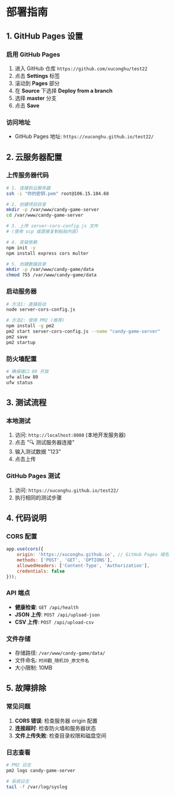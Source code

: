 # 部署指南

## 1. GitHub Pages 设置

### 启用 GitHub Pages
1. 进入 GitHub 仓库 `https://github.com/xuconghu/test22`
2. 点击 **Settings** 标签
3. 滚动到 **Pages** 部分
4. 在 **Source** 下选择 **Deploy from a branch**
5. 选择 **master** 分支
6. 点击 **Save**

### 访问地址
- GitHub Pages 地址: `https://xuconghu.github.io/test22/`

## 2. 云服务器配置

### 上传服务器代码
```bash
# 1. 连接到云服务器
ssh -i "你的密钥.pem" root@106.15.184.68

# 2. 创建项目目录
mkdir -p /var/www/candy-game-server
cd /var/www/candy-game-server

# 3. 上传 server-cors-config.js 文件
# (使用 scp 或直接复制粘贴内容)

# 4. 安装依赖
npm init -y
npm install express cors multer

# 5. 创建数据目录
mkdir -p /var/www/candy-game/data
chmod 755 /var/www/candy-game/data
```

### 启动服务器
```bash
# 方法1: 直接启动
node server-cors-config.js

# 方法2: 使用 PM2 (推荐)
npm install -g pm2
pm2 start server-cors-config.js --name "candy-game-server"
pm2 save
pm2 startup
```

### 防火墙配置
```bash
# 确保端口 80 开放
ufw allow 80
ufw status
```

## 3. 测试流程

### 本地测试
1. 访问: `http://localhost:8080` (本地开发服务器)
2. 点击 "🔍 测试服务器连接"
3. 输入测试数据 "123"
4. 点击上传

### GitHub Pages 测试
1. 访问: `https://xuconghu.github.io/test22/`
2. 执行相同的测试步骤

## 4. 代码说明

### CORS 配置
```javascript
app.use(cors({
    origin: 'https://xuconghu.github.io', // GitHub Pages 域名
    methods: ['POST', 'GET', 'OPTIONS'],
    allowedHeaders: ['Content-Type', 'Authorization'],
    credentials: false
}));
```

### API 端点
- **健康检查**: `GET /api/health`
- **JSON 上传**: `POST /api/upload-json`
- **CSV 上传**: `POST /api/upload-csv`

### 文件存储
- 存储路径: `/var/www/candy-game/data/`
- 文件命名: `时间戳_随机ID_原文件名`
- 大小限制: 10MB

## 5. 故障排除

### 常见问题
1. **CORS 错误**: 检查服务器 origin 配置
2. **连接超时**: 检查防火墙和服务器状态
3. **文件上传失败**: 检查目录权限和磁盘空间

### 日志查看
```bash
# PM2 日志
pm2 logs candy-game-server

# 系统日志
tail -f /var/log/syslog
```
